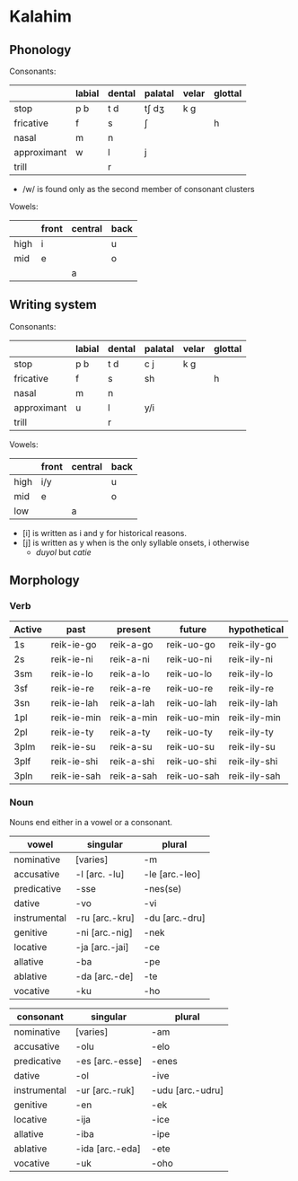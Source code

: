 # Kalahim

## Phonology

Consonants:

|             | labial | dental | palatal | velar | glottal |
|-------------|--------|--------|---------|-------|---------|
| stop        | p b    | t d    | tʃ dʒ   | k g   |         |
| fricative   | f      | s      | ʃ       |       | h       |
| nasal       | m      | n      |         |       |         |
| approximant | w      | l      | j       |       |         |
| trill       |        | r      |         |       |         |

* /w/ is found only as the second member of consonant clusters

Vowels:

|      | front | central | back |
|------|-------|---------|------|
| high | i     |         | u    |
| mid  | e     |         | o    |
|      |       | a       |      |

## Writing system

Consonants:

|             | labial | dental | palatal | velar | glottal |
|-------------|--------|--------|---------|-------|---------|
| stop        | p b    | t d    | c j     | k g   |         |
| fricative   | f      | s      | sh      |       | h       |
| nasal       | m      | n      |         |       |         |
| approximant | u      | l      | y/i     |       |         |
| trill       |        | r      |         |       |         |

Vowels:

|      | front | central | back |
|------|-------|---------|------|
| high | i/y   |         | u    |
| mid  | e     |         | o    |
| low  |       | a       |      |

* [i] is written as i and y for historical reasons.
* [j] is written as y when is the only syllable onsets, i otherwise
  * *duyol* but *catie*

## Morphology

### Verb

| Active | past   | present | future    | hypothetical  |
|--------|-----------|----------|-----------|------------|
| 1s     | reik-ie-go  | reik-a-go  | reik-uo-go  | reik-ily-go  |
| 2s     | reik-ie-ni  | reik-a-ni  | reik-uo-ni  | reik-ily-ni  |
| 3sm    | reik-ie-lo  | reik-a-lo  | reik-uo-lo  | reik-ily-lo  |
| 3sf    | reik-ie-re  | reik-a-re  | reik-uo-re  | reik-ily-re  |
| 3sn    | reik-ie-lah | reik-a-lah | reik-uo-lah | reik-ily-lah |
| 1pl    | reik-ie-min | reik-a-min | reik-uo-min | reik-ily-min |
| 2pl    | reik-ie-ty  | reik-a-ty  | reik-uo-ty  | reik-ily-ty  |
| 3plm   | reik-ie-su  | reik-a-su  | reik-uo-su  | reik-ily-su  |
| 3plf   | reik-ie-shi | reik-a-shi | reik-uo-shi | reik-ily-shi |
| 3pln   | reik-ie-sah | reik-a-sah | reik-uo-sah | reik-ily-sah |

### Noun

Nouns end either in a vowel or a consonant.

| vowel         | singular       |   plural       |
|---------------|----------------|----------------|
| nominative    | [varies]       | -m             |
| accusative    | -l [arc. -lu]  | -le [arc.-leo] |
| predicative   | -sse           | -nes(se)       |
| dative        | -vo            | -vi            |
| instrumental  | -ru [arc.-kru] | -du [arc.-dru] |
| genitive      | -ni [arc.-nig] | -nek           |
| locative      | -ja [arc.-jai] | -ce            |
| allative      | -ba            | -pe            |
| ablative      | -da [arc.-de]  | -te            |
| vocative      | -ku            | -ho            |

| consonant     | singular        | plural           |
|---------------|-----------------|------------------|
| nominative    | [varies]        | -am              |
| accusative    | -olu            | -elo             |
| predicative   | -es [arc.-esse] | -enes            |
| dative        | -ol             | -ive             |
| instrumental  | -ur [arc.-ruk]  | -udu [arc.-udru] |
| genitive      | -en             | -ek              |
| locative      | -ija            | -ice             |
| allative      | -iba            | -ipe             |
| ablative      | -ida [arc.-eda] | -ete             |
| vocative      | -uk             | -oho             |
